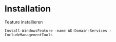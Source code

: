 # Installation

Feature installieren

```
Install-WindowsFeature -name AD-Domain-Services -IncludeManagementTools
```